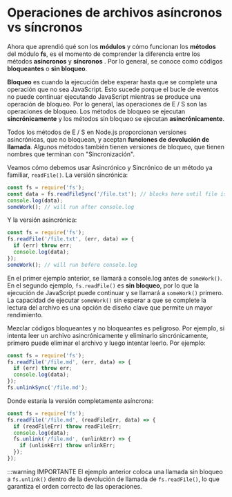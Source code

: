 # Operaciones de archivos asíncronos vs síncronos

Ahora que aprendió qué son los **módulos** y cómo funcionan los **métodos** del módulo **fs**, es el momento de comprender la diferencia entre los métodos **asíncronos** y **síncronos** . Por lo general, se conoce como códigos **bloqueantes** o **sin bloqueo**.
 
**Bloqueo** es cuando la ejecución debe esperar hasta que se complete una operación que no sea JavaScript. Esto sucede porque el bucle de eventos no puede continuar ejecutando JavaScript mientras se produce una operación de bloqueo. Por lo general, las operaciones de E / S son las operaciones de bloqueo.
Los métodos de bloqueo se ejecutan **sincrónicamente** y los métodos sin bloqueo se ejecutan **asincrónicamente**.

Todos los métodos de E / S en Node.js proporcionan versiones asincrónicas, que no bloquean, y aceptan **funciones de devolución de llamada**. Algunos métodos también tienen versiones de bloqueo, que tienen nombres que terminan con "Sincronización".

Veamos cómo debemos usar Asincrónico y Sincrónico de un método ya familiar, `readFile()`. La versión sincrónica:

```js
const fs = require('fs');
const data = fs.readFileSync('/file.txt'); // blocks here until file is read
console.log(data);
someWork(); // will run after console.log
```
Y la versión asincrónica:
```js
const fs = require('fs');
fs.readFile('/file.txt', (err, data) => {
  if (err) throw err;
  console.log(data);
});
someWork(); // will run before console.log
```
En el primer ejemplo anterior, se llamará a console.log antes de `someWork()`. En el segundo ejemplo, `fs.readFile()` es **sin bloqueo**, por lo que la ejecución de JavaScript puede continuar y se llamará a `someWork()` primero. La capacidad de ejecutar `someWork()` sin esperar a que se complete la lectura del archivo es una opción de diseño clave que permite un mayor rendimiento.

Mezclar códigos bloqueantes y no bloqueantes es peligroso. Por ejemplo, si intenta leer un archivo asincrónicamente y eliminarlo sincrónicamente, primero puede eliminar el archivo y luego intentar leerlo. Por ejemplo:

```js
const fs = require('fs');
fs.readFile('/file.md', (err, data) => {
  if (err) throw err;
  console.log(data);
});
fs.unlinkSync('/file.md');
```
Donde estaría la versión completamente asíncrona:
```js
const fs = require('fs');
fs.readFile('/file.md', (readFileErr, data) => {
  if (readFileErr) throw readFileErr;
  console.log(data);
  fs.unlink('/file.md', (unlinkErr) => {
    if (unlinkErr) throw unlinkErr;
  });
});
```
:::warning IMPORTANTE
 El ejemplo anterior coloca una llamada sin bloqueo a `fs.unlink()` dentro de la devolución de llamada de `fs.readFile()`, lo que garantiza el orden correcto de las operaciones.